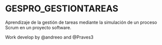 # GESPRO_GESTIONTAREAS
Aprendizaje de la gestión de tareas mediante la simulación de un proceso Scrum en un proyecto software.

Work develop by @andreeo and @Praves3
